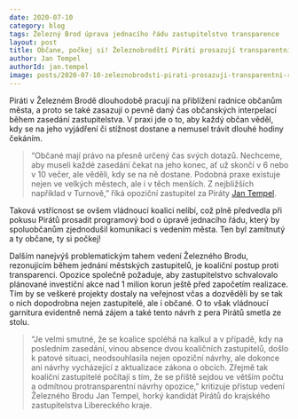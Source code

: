 ```yaml
---
date: 2020-07-10
category: blog
tags: Železný Brod úprava jednacího řádu zastupitelstvo transparence 
layout: post
title: Občane, počkej si! Železnobrodští Piráti prosazují transparentní a vstřícnou radnici navzdory vedení města 
author: Jan Tempel
authorId: jan.tempel
image: posts/2020-07-10-zeleznobrodsti-pirati-prosazuji-transparentni-radnici-navzdory-vedeni-mesta.jpg
---
```

Piráti v Železném Brodě dlouhodobě pracují na přiblížení radnice občanům města, a proto se také zasazují o pevně daný čas občanských interpelací během zasedání zastupitelstva. V praxi jde o to, aby každý občan věděl, kdy se na jeho vyjádření či stížnost dostane a nemusel trávit dlouhé hodiny čekáním.

> “Občané mají právo na přesně určený čas svých dotazů. Nechceme, aby museli každé zasedání čekat na jeho konec, ať už skončí v 6 nebo v 10 večer, ale věděli, kdy se na ně dostane. Podobná praxe existuje nejen ve velkých městech, ale i v těch menších. Z nejbližších například v Turnově,” říká opoziční zastupitel za Piráty [Jan Tempel](/lide/jan-tempel).

Taková vstřícnost se ovšem vládnoucí koalici nelíbí, což plně předvedla při pokusu Pirátů prosadit programový bod o úpravě jednacího řádu, který by spoluobčanům zjednodušil komunikaci s vedením města. Ten byl zamítnutý a ty občane, ty si počkej!

Dalším nanejvýš problematickým tahem vedení Železného Brodu, rezonujícím během jednání městských zastupitelů, je koaliční postup proti transparenci. Opozice společně požaduje, aby zastupitelstvo schvalovalo plánované investiční akce nad 1 milion korun ještě před započetím realizace. Tím by se veškeré projekty dostaly na veřejnost včas a dozvěděli by se tak o nich dopodrobna nejen zastupitelé, ale i občané. O to však vládnoucí garnitura evidentně nemá zájem a také tento návrh z pera Pirátů smetla ze stolu.

> “Je velmi smutné, že se koalice spoléhá na kalkul a v případě, kdy na posledním zasedání, vinou absence dvou koaličních zastupitelů, došlo k patové situaci, neodsouhlasila nejen opoziční návrhy, ale dokonce ani návrhy vycházející z aktualizace zákona o obcích. Zřejmě tak koaliční zastupitelé počítají s tím, že se příště sejdou ve větším počtu a odmítnou protransparentní návrhy opozice,” kritizuje přístup vedení Železného Brodu Jan Tempel, horký kandidát Pirátů do krajského zastupitelstva Libereckého kraje.
